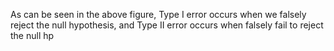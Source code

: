 As can be seen in the above figure, Type I error occurs when we falsely reject the null hypothesis, and Type II error occurs when falsely fail to reject the null hp